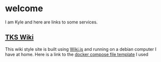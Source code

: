 # welcome

I am Kyle and here are links to some services.

## [TKS Wiki](https://wiki.kyleo.me)
This wiki style site is built using [Wiki.js](https://js.wiki) and running on a debian computer I have at home.
Here is a link to the [docker compose file template](/archive/wiki/docker-compose.yaml) I used
